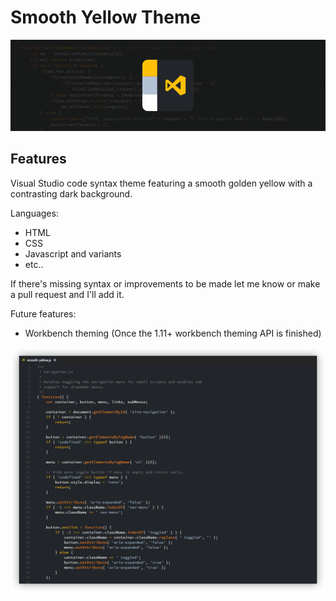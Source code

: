# Smooth Yellow Theme

![heading](smooth-yellow-heading.png)

## Features

Visual Studio code syntax theme featuring a smooth golden yellow with a contrasting dark background.

Languages:
* HTML
* CSS
* Javascript and variants
* etc.. 

If there's missing syntax or improvements to be made let me know or make a pull request and I'll add it.

Future features:
* Workbench theming (Once the 1.11+ workbench theming API is finished)

![screenshot](smooth-yellow-screenshot.png)